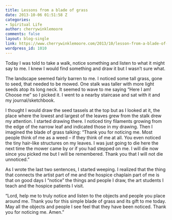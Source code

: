 ```yaml
---
title: Lessons from a blade of grass
date: 2013-10-06 01:51:58 Z
categories:
- Spiritual Life
author: cherrywinklemoore
comments: false
layout: blog-single
link: https://www.cherrywinklemoore.com/2013/10/lesson-from-a-blade-of-grass/
wordpress_id: 1010
---
```


Today I was told to take a walk, notice something and listen to what it might say to me. I knew I would find something and draw it but I wasn’t sure what.

The landscape seemed fairly barren to me. I noticed some tall grass, gone to seed, that needed to be mowed. One stalk was taller with more light seeds atop its long neck. It seemed to wave to me saying “Here I am! Choose me” so I picked it. I went to a nearby staircase and sat with it and my journal/sketchbook.

I thought I would draw the seed tassels at the top but as I looked at it, the place where the lowest and largest of the leaves grew from the stalk drew my attention. I started drawing there. I noticed tiny filaments growing from the edge of the narrow leaf and indicated those in my drawing. Then I imagined the blade of grass talking: “Thank you for noticing me. Most people think of me as a weed – if they think of me at all. You even noticed the tiny hair-like structures on my leaves. I was just going to die here the next time the mower came by or if you had stepped on me. I will die now since you picked me but I will be remembered. Thank you that I will not die unnoticed.”

As I wrote the last two sentences, I started weeping. I realized that the thing that connects the artist part of me and the hospice chaplain part of me is that on good days I “notice” the things and people I draw, the art students I teach and the hospice patients I visit.

“Lord, help me to truly notice and listen to the objects and people you place around me. Thank you for this simple blade of grass and its gift to me today. May all the objects and people I see feel that they have been noticed. Thank you for noticing me. Amen.”
